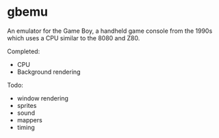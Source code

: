 # gbemu

An emulator for the Game Boy, a handheld game console from the 1990s which uses a CPU similar to the 8080 and Z80.

Completed:
- CPU
- Background rendering

Todo:
- window rendering
- sprites
- sound
- mappers
- timing
